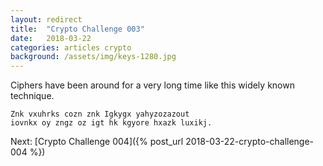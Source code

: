 ```yaml
---
layout: redirect
title:  "Crypto Challenge 003"
date:   2018-03-22
categories: articles crypto
background: /assets/img/keys-1280.jpg
---
```

Ciphers have been around for a very long time like this widely known technique.

````
Znk vxuhrks cozn znk Igkygx yahyzozazout
iovnkx oy zngz oz igt hk kgyore hxazk luxikj.
````

Next: [Crypto Challenge 004]({% post_url 2018-03-22-crypto-challenge-004 %})